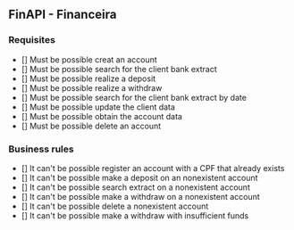 ## FinAPI - Financeira

### Requisites

- [] Must be possible creat an account
- [] Must be possible search for the client bank extract
- [] Must be possible realize a deposit
- [] Must be possible realize a withdraw
- [] Must be possible search for the client bank extract by date
- [] Must be possible update the client data
- [] Must be possible obtain the account data
- [] Must be possible delete an account

### Business rules

- [] It can't be possible register an account with a CPF that already exists
- [] It can't be possible make a deposit on an nonexistent account
- [] It can't be possible search extract on a nonexistent account
- [] It can't be possible make a withdraw on a nonexistent account
- [] It can't be possible delete a nonexistent account
- [] It can't be possible make a withdraw with insufficient funds


